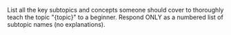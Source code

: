 List all the key subtopics and concepts someone should cover to thoroughly teach the topic "{topic}" to a beginner. Respond ONLY as a numbered list of subtopic names (no explanations).